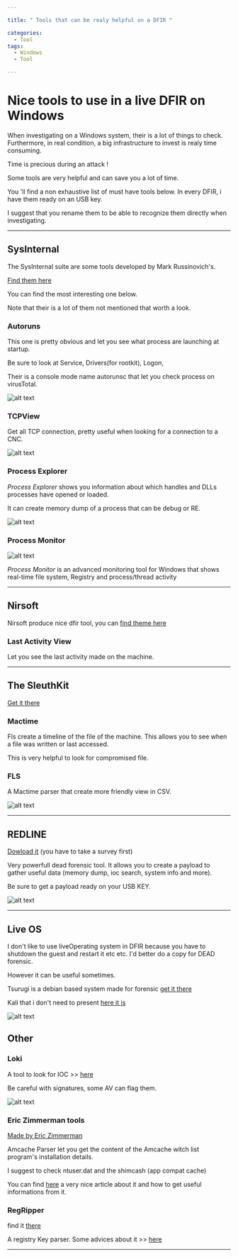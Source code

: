```yaml
---

title: " Tools that can be realy helpful on a DFIR "

categories:
  - Tool
tags:
  - Windows
  - Tool

---
```


# Nice tools to use in a live DFIR on Windows

When investigating on a Windows system, their is a lot of things to check. Furthermore, in real condition, a big infrastructure to invest is realy time consuming.

Time is precious during an attack !

Some tools are very helpful and can save you a lot of time. 

You 'll find a non exhaustive list of must have tools below. In every DFIR, i have them ready on an USB key.

I suggest that you rename them to be able to recognize them directly when investigating. 

---



## SysInternal

The SysInternal suite are some tools developed by Mark Russinovich's.

[Find them here](https://docs.microsoft.com/en-us/sysinternals/)

You can find the most interesting one below.

Note that their is a lot of them not mentioned that worth a look.

### Autoruns

This one is pretty obvious and let you see what process are launching at startup.

Be sure to look at Service, Drivers(for rootkit), Logon,

Their is a console mode name autorunsc that let you check process on virusTotal.

![alt text](/assets/images/autoruns.png?raw=true "Autoruns")  

### TCPView

Get all TCP connection, pretty useful when looking for a connection to a CNC.

![alt text](/assets/images/tcpview.png?raw=true "TCPView")  

### Process Explorer

*Process Explorer* shows you information about which handles and DLLs processes have opened or loaded.

It can create memory dump of a process that can be debug or RE.

![alt text](/assets/images/psexplo.png?raw=true "ProcessExplorer")  

### Process Monitor

![alt text](/assets/images/procmon.png?raw=true "ProcessMonitor")  

*Process Monitor* is an advanced monitoring tool for Windows that shows real-time file system, Registry and process/thread activity



---

## Nirsoft

Nirsoft produce nice dfir tool, you can [find theme here](https://www.nirsoft.net/utils/index.html)

### Last Activity View

Let you see the last activity made on the machine.

---



## The SleuthKit 

[Get it there](https://www.sleuthkit.org/)

### Mactime

Fls create a timeline of the file of the machine. This allows you to see when a file was written or last accessed.

This is very helpful to look for compromised file.

### FLS

A Mactime parser that create more friendly view in CSV.

![alt text](/assets/images/tsk.png?raw=true "tsk")  

---

## REDLINE

[Dowload it](https://www.fireeye.com/services/freeware/redline.html) (you have to take a survey first)

Very powerfull dead forensic tool. It allows you to create a payload to gather useful data (memory dump, ioc search, system info and more). 

Be sure to get a payload ready on your USB KEY.

![alt text](/assets/images/payload1.png?raw=true "Payload")  

---

## Live OS

I don't like to use liveOperating system in DFIR because you have to shutdown the guest and restart it etc etc. I'd better do a copy for DEAD forensic.

 However it can be useful sometimes.

Tsurugi is a debian based system made for forensic [get it there ](https://tsurugi-linux.org/)

Kali that i don't need to present [here it is](https://www.kali.org/)

![alt text](/assets/images/tsu.png?raw=true "Tsurugi")  

## Other 

### Loki

A tool to look for IOC >> [here](https://github.com/Neo23x0/Loki)

Be careful with signatures, some AV can flag them.

![alt text](/assets/images/loki.png?raw=true "loki")  

### Eric Zimmerman tools

[Made by Eric Zimmerman](https://ericzimmerman.github.io/#!index.md)

Amcache Parser let you get the content of the Amcache witch list program's installation details.

I suggest to check ntuser.dat and the shimcash (app compat cache)

You can find [here](https://www.ssi.gouv.fr/uploads/2019/01/anssi-coriin_2019-analysis_amcache.pdf) a very nice article about it and how to get useful informations from it.

### RegRipper

find it [there](https://github.com/keydet89/RegRipper2.8)

A registry Key parser. Some advices about it >> [here](https://tools.kali.org/forensics/regripper)

---

